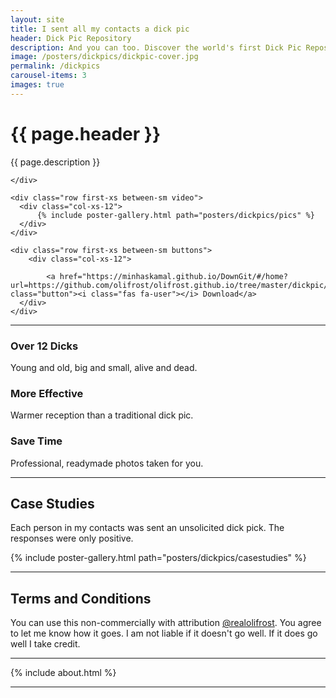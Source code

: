 ```yaml
---
layout: site
title: I sent all my contacts a dick pic
header: Dick Pic Repository
description: And you can too. Discover the world's first Dick Pic Repository.
image: /posters/dickpics/dickpic-cover.jpg
permalink: /dickpics
carousel-items: 3
images: true
---
```


<div class="hero">


  <div class="row first-xs between-sm ">
    <div class="col-xs-12">
      <h1 class="headline">{{ page.header }}</h1>
      <p class="center"> {{ page.description }}</p>


    </div>

  </div>

    <div class="row first-xs between-sm video">
      <div class="col-xs-12">
          {% include poster-gallery.html path="posters/dickpics/pics" %}
      </div>
    </div>

    <div class="row first-xs between-sm buttons">
        <div class="col-xs-12">

            <a href="https://minhaskamal.github.io/DownGit/#/home?url=https://github.com/olifrost/olifrost.github.io/tree/master/dickpic/pics" class="button"><i class="fas fa-user"></i> Download</a>
      </div>
    </div>


</div>

<hr>

<p>
</p>
<div class="row first-xs between-sm">
    <div class="col-xs-12 col-sm-4" markdown="1">


### <i class="fas fa-user"></i>  Over 12 Dicks
Young and old, big and small, alive and dead.


  </div>

  <div class="col-xs-12 col-sm-4" markdown="1">

### <i class="far fa-smile"></i>  More Effective
Warmer reception than a traditional dick pic.

  </div>

  <div class="col-xs-12 col-sm-4" markdown="1">

### <i class="fas fa-images"></i>  Save Time

Professional, readymade photos taken for you.

  </div>

</div>

---

## <i class="far fa-file-alt"></i> Case Studies

Each person in my contacts was sent an unsolicited dick pick. The responses were only positive.

<div class="row first-xs between-sm video">
  <div class="col-xs-12">
      {% include poster-gallery.html path="posters/dickpics/casestudies" %}
  </div>
</div>

---

## Terms and Conditions

<span class="terms">You can use this non-commercially with attribution [@realolifrost](https://olifro.st/links). You agree to let me know how it goes. I am not liable if it doesn't go well. If it does go well I take credit.</span>

---

{% include about.html %}

---
